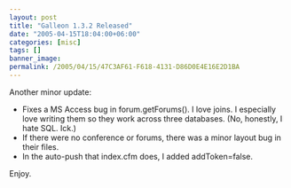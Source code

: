```yaml
---
layout: post
title: "Galleon 1.3.2 Released"
date: "2005-04-15T18:04:00+06:00"
categories: [misc]
tags: []
banner_image: 
permalink: /2005/04/15/47C3AF61-F618-4131-D86D0E4E16E2D1BA
---
```


Another minor update:
<ul>
<li>Fixes a MS Access bug in forum.getForums(). I love joins. I especially love writing them so they work across three databases. (No, honestly, I hate SQL. Ick.)
<li>If there were no conference or forums, there was a minor layout bug in their files.
<li>In the auto-push that index.cfm does, I added addToken=false.
</ul>

Enjoy.